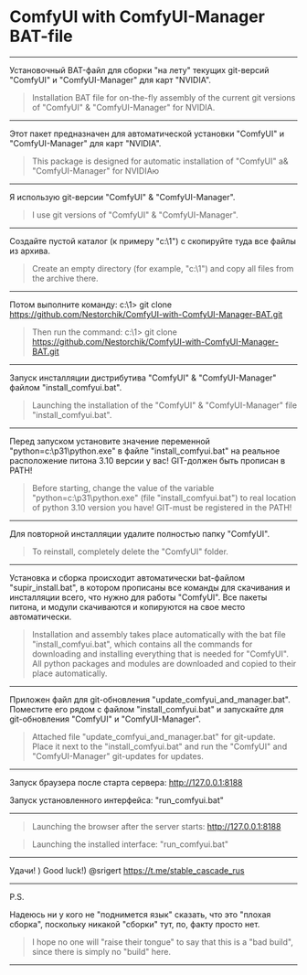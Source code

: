 # ComfyUI with ComfyUI-Manager BAT-file

---

Установочный BAT-файл для сборки "на лету" текущих git-версий "ComfyUI" и "ComfyUI-Manager" для карт "NVIDIA".

> Installation BAT file for on-the-fly assembly of the current git versions of "ComfyUI" & "ComfyUI-Manager" for NVIDIA.

---

Этот пакет предназначен для автоматической установки "ComfyUI" и "ComfyUI-Manager" для карт "NVIDIA".

> This package is designed for automatic installation of "ComfyUI" a& "ComfyUI-Manager" for NVIDIAю

---

Я использую git-версии "ComfyUI" & "ComfyUI-Manager".

> I use git versions of "ComfyUI" & "ComfyUI-Manager".

---

Создайте пустой каталог (к примеру "c:\1") с скопируйте туда все файлы из архива.

> Create an empty directory (for example, "c:\1") and copy all files from the archive there.

---

Потом выполните команду: c:\1> git clone https://github.com/Nestorchik/ComfyUI-with-ComfyUI-Manager-BAT.git

> Then run the command: c:\1> git clone https://github.com/Nestorchik/ComfyUI-with-ComfyUI-Manager-BAT.git

---

Запуск инсталляции дистрибутива "ComfyUI" & "ComfyUI-Manager" файлом "install_comfyui.bat".

> Launching the installation of the "ComfyUI" & "ComfyUI-Manager" file "install_comfyui.bat".

---

Перед запуском установите значение переменной "python=c:\p31\python.exe" в файле "install_comfyui.bat" на реальное расположение питона 3.10 версии у вас! GIT-должен быть прописан в PATH!

> Before starting, change the value of the variable "python=c:\p31\python.exe" (file "install_comfyui.bat") to real location of python 3.10 version you have! GIT-must be registered in the PATH!

---

Для повторной инсталляции удалите полностью папку "ComfyUI".

> To reinstall, completely delete the "ComfyUI" folder.

---

Установка и сборка происходит автоматически bat-файлом "supir_install.bat", в котором прописаны все команды для скачивания и инсталляции всего, что нужно для работы "ComfyUI". Все пакеты питона, и модули скачиваются и копируются на свое место автоматически.

> Installation and assembly takes place automatically with the bat file "install_comfyui.bat", which contains all the commands for downloading and installing everything that is needed for "ComfyUI". All python packages and modules are downloaded and copied to their place automatically.

---

Приложен файл для git-обновления "update_comfyui_and_manager.bat". Поместите его рядом с файлом "install_comfyui.bat" и запускайте для git-обновления "ComfyUI" и "ComfyUI-Manager".

> Attached file "update_comfyui_and_manager.bat" for git-update. Place it next to the "install_comfyui.bat" and run the "ComfyUI" and "ComfyUI-Manager" git-updates for updates.

---

Запуск браузера после старта сервера: http://127.0.0.1:8188

Запуск установленного интерфейса: "run_comfyui.bat"

---

> Launching the browser after the server starts: http://127.0.0.1:8188

> Launching the installed interface: "run_comfyui.bat"

---

Удачи! )
Good luck!)
@srigert
https://t.me/stable_cascade_rus

---

P.S.

Надеюсь ни у кого не "поднимется язык" сказать, что это "плохая сборка", поскольку никакой "сборки" тут, по, факту просто нет.

> I hope no one will "raise their tongue" to say that this is a "bad build", since there is simply no "build" here.

---
